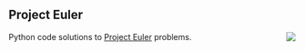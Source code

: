 <h2>Project Euler</h2>
<img src="https://projecteuler.net/profile/apaar97.png" align="right">

Python code solutions to [Project Euler](https://projecteuler.net/archives) problems.


